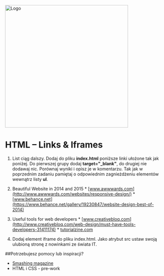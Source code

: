 <img alt="Logo" src="http://coderslab.pl/svg/logo-coderslab.svg" width="400">

# HTML &ndash; Links & Iframes

1. List ciąg dalszy. Dodaj do pliku **index.html** poniższe linki ułożone tak jak poniżej. Do pierwszej grupy dodaj **target="_blank"**, do drugiej nie dodawaj nic. Porównaj wyniki i opisz je w komentarzu. Tak jak w poprzednim zadaniu pamiętaj o odpowiednim zagnieżdżeniu elementów wewnątrz listy **ul**. 

  1. Beautiful Website in 2014 and 2015
    * [www.awwwards.com](http://www.awwwards.com/websites/responsive-design/)
    * [www.behance.net](https://www.behance.net/gallery/19230847/website-design-best-of-2014)
  1. Useful tools for web developers
    * [www.creativebloq.com](http://www.creativebloq.com/web-design/must-have-tools-developers-31411174)
    * [tutorialzine.com](http://tutorialzine.com/2014/09/50-awesome-tools-and-resources-for-web-developers/)

2. Dodaj element iframe do pliku index.html. Jako atrybut src ustaw swoją ulubioną stronę z nowinkami ze świata IT.

##Potrzebujesz pomocy lub inspiracji?
* [Smashing magazine](https://www.smashingmagazine.com/)
* HTML i CSS - pre-work
